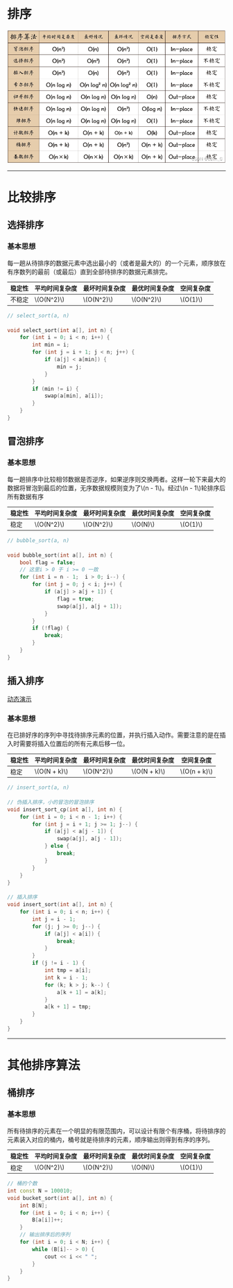 # 排序

<img src="./images/sort.png">

---

# 比较排序

## 选择排序

### 基本思想

每一趟从待排序的数据元素中选出最小的（或者是最大的）的一个元素，顺序放在有序数列的最前（或最后）直到全部待排序的数据元素排完。

| 稳定性 | 平均时间复杂度 | 最坏时间复杂度 | 最优时间复杂度 | 空间复杂度 |
| --- | --- | --- | --- | --- |
| 不稳定 | \\(O(N^2)\\) | \\(O(N^2)\\) | \\(O(N^2)\\) | \\(O(1)\\) |

```cpp
// select_sort(a, n)

void select_sort(int a[], int n) {
    for (int i = 0; i < n; i++) {
        int min = i;
        for (int j = i + 1; j < n; j++) {
            if (a[j] < a[min]) {
                min = j;
            }
        }
        if (min != i) {
            swap(a[min], a[i]);
        }
    }
}
```
## 冒泡排序

### 基本思想

每一趟排序中比较相邻数据是否逆序，如果逆序则交换两者。这样一轮下来最大的数据将冒泡到最后的位置，无序数据规模则变为了\\(n - 1\\)。经过\\(n - 1\\)轮排序后所有数据有序

| 稳定性 | 平均时间复杂度 | 最坏时间复杂度 | 最优时间复杂度 | 空间复杂度 |
| --- | --- | --- | --- | --- |
| 稳定 | \\(O(N^2)\\) | \\(O(N^2)\\) | \\(O(N)\\) | \\(O(1)\\) |

```cpp
// bubble_sort(a, n)

void bubble_sort(int a[], int n) {
    bool flag = false;
    // 这里i > 0 于 i >= 0 一致
    for (int i = n - 1;  i > 0; i--) {
        for (int j = 0; j < i; j++) {
            if (a[j] > a[j + 1]) {
                flag = true;
                swap(a[j], a[j + 1]);
            }
        }
        if (!flag) {
            break;
        }
    }
}
```

## 插入排序

[动态演示](https://www.cs.usfca.edu/~galles/visualization/ComparisonSort.html)

### 基本思想

在已排好序的序列中寻找待排序元素的位置，并执行插入动作。需要注意的是在插入时需要将插入位置后的所有元素后移一位。

| 稳定性 | 平均时间复杂度 | 最坏时间复杂度 | 最优时间复杂度 | 空间复杂度 |
| --- | --- | --- | --- | --- |
| 稳定 | \\(O(N + k)\\) | \\(O(N^2)\\) | \\(O(N + k)\\) | \\(O(n + k)\\) |

```cpp
// insert_sort(a, n)

// 伪插入排序，小的冒泡的冒泡排序
void insert_sort_cp(int a[], int n) {
    for (int i = 0; i < n - 1; i++) {
        for (int j = i + 1; j >= 1; j--) {
            if (a[j] < a[j - 1]) {
                swap(a[j], a[j - 1]);
            } else {
                break;
            }
        }
    }
}

// 插入排序
void insert_sort(int a[], int n) {
    for (int i = 0; i < n; i++) {
        int j = i - 1;
        for (j; j >= 0; j--) {
            if (a[j] < a[i]) {
                break;
            }
        }
        if (j != i - 1) {
            int tmp = a[i];
            int k = i - 1;
            for (k; k > j; k--) {
                a[k + 1] = a[k];
            }
            a[k + 1] = tmp;
        }
    }
}
```

---

# 其他排序算法

## 桶排序

### 基本思想

所有待排序的元素在一个明显的有限范围内，可以设计有限个有序桶，将待排序的元素装入对应的桶内，桶号就是待排序的元素，顺序输出则得到有序的序列。

| 稳定性 | 平均时间复杂度 | 最坏时间复杂度 | 最优时间复杂度 | 空间复杂度 |
| --- | --- | --- | --- | --- |
| 稳定 | \\(O(N^2)\\) | \\(O(N^2)\\) | \\(O(N)\\) | \\(O(1)\\) |

```cpp
// 桶的个数
int const N = 100010;
void bucket_sort(int a[], int n) {
    int B[N];
    for (int i = 0; i < n; i++) {
        B[a[i]]++;
    }
    // 输出排序后的序列
    for (int i = 0; i < N; i++) {
        while (B[i]-- > 0) {
            cout << i << " ";
        }
    }
}